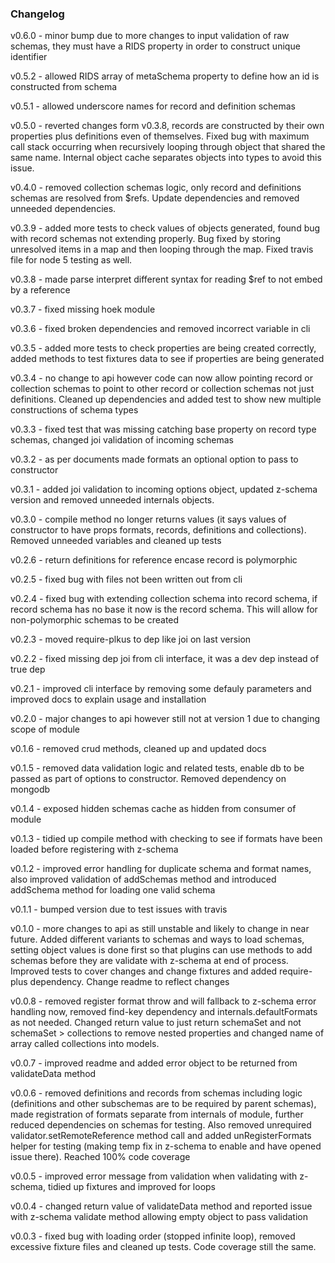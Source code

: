 ### Changelog

v0.6.0 - minor bump due to more changes to input validation of raw schemas, they must have a RIDS property in order to construct unique identifier

v0.5.2 - allowed RIDS array of metaSchema property to define how an id is constructed from schema

v0.5.1 - allowed underscore names for record and definition schemas

v0.5.0 - reverted changes form v0.3.8, records are constructed by their own properties plus definitions even of themselves.  Fixed bug with maximum call stack occurring when recursively looping through object that shared the same name.  Internal object cache separates objects into types to avoid this issue.

v0.4.0 - removed collection schemas logic, only record and definitions schemas are resolved from $refs.  Update dependencies and removed unneeded dependencies.

v0.3.9 - added more tests to check values of objects generated, found bug with record schemas not extending properly.  Bug fixed by storing unresolved items in a map and then looping through the map.  Fixed travis file for node 5 testing as well.

v0.3.8 - made parse interpret different syntax for reading $ref to not embed by a reference

v0.3.7 - fixed missing hoek module

v0.3.6 - fixed broken dependencies and removed incorrect variable in cli

v0.3.5 - added more tests to check properties are being created correctly, added methods to test fixtures data to see if properties are being generated

v0.3.4 - no change to api however code can now allow pointing record or collection schemas to point to other record or collection schemas not just definitions.  Cleaned up dependencies and added test to show new multiple constructions of schema types

v0.3.3 - fixed test that was missing catching base property on record type schemas, changed joi validation of incoming schemas

v0.3.2 - as per documents made formats an optional option to pass to constructor

v0.3.1 - added joi validation to incoming options object, updated z-schema version and removed unneeded internals objects.

v0.3.0 - compile method no longer returns values (it says values of constructor to have props formats, records, definitions and collections).  Removed unneeded variables and cleaned up tests

v0.2.6 - return definitions for reference encase record is polymorphic

v0.2.5 - fixed bug with files not been written out from cli

v0.2.4 - fixed bug with extending collection schema into record schema, if record schema has no base it now is the record schema.  This will allow for non-polymorphic schemas to be created

v0.2.3 - moved require-plkus to dep like joi on last version

v0.2.2 - fixed missing dep joi from cli interface, it was a dev dep instead of true dep

v0.2.1 - improved cli interface by removing some defauly parameters and improved docs to explain usage and installation

v0.2.0 - major changes to api however still not at version 1 due to changing scope of module

v0.1.6 - removed crud methods, cleaned up and updated docs

v0.1.5 - removed data validation logic and related tests, enable db to be passed as part of options to constructor.  Removed dependency on mongodb

v0.1.4 - exposed hidden schemas cache as hidden from consumer of module

v0.1.3 - tidied up compile method with checking to see if formats have been loaded before registering with z-schema

v0.1.2 - improved error handling for duplicate schema and format names, also improved validation of addSchemas method and introduced addSchema method for loading one valid schema

v0.1.1 - bumped version due to test issues with travis

v0.1.0 - more changes to api as still unstable and likely to change in near future.  Added different variants to schemas and ways to load schemas, setting object values is done first so that plugins can use methods to add schemas before they are validate with z-schema at end of process.  Improved tests to cover changes and change fixtures and added require-plus dependency.  Change readme to reflect changes

v0.0.8 - removed register format throw and will fallback to z-schema error handling now, removed find-key dependency and internals.defaultFormats as not needed.  Changed return value to just return schemaSet and not schemaSet > collections to remove nested properties and changed name of array called collections into models.

v0.0.7 - improved readme and added error object to be returned from validateData method

v0.0.6 - removed definitions and records from schemas including logic (definitions and other subschemas are to be required by parent schemas), made registration of formats separate from internals of module, further reduced dependencies on schemas for testing.  Also removed unrequired validator.setRemoteReference method call and added unRegisterFormats helper for testing (making temp fix in z-schema to enable and have opened issue there).  Reached 100% code coverage

v0.0.5 - improved error message from validation when validating with z-schema, tidied up fixtures and improved for loops

v0.0.4 - changed return value of validateData method and reported issue with z-schema validate method allowing empty object to pass validation

v0.0.3 - fixed bug with loading order (stopped infinite loop), removed excessive fixture files and cleaned up tests.  Code coverage still the same.
